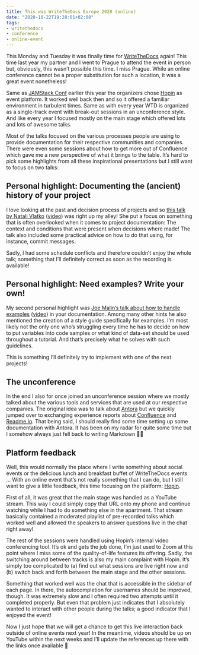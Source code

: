```yaml
---
title: This was WriteTheDocs Europe 2020 (online)
date: "2020-10-22T19:28:01+02:00"
tags:
- writethedocs
- conference
- online-event
---
```


This Monday and Tuesday it was finally time for [WriteTheDocs](https://www.writethedocs.org/conf/prague/2020/) again! This time last year my partner and I went to Prague to attend the event in person but, obviously, this wasn’t possible this time. I miss Prague. While an online conference cannot be a proper substitution for such a location, it was a great event nonetheless! 

Same as [JAMStack Conf](https://zerokspot.com/weblog/2020/05/30/my-first-jamstack-conf/) earlier this year the organizers chose [Hopin](https://hopin.to) as event platform. It worked well back then and so it offered a familiar environment in turbulent times. Same as with every year WTD is organized as a single-track event with break-out sessions in an unconference style. And like every year I focused mostly on the main stage which offered lots and lots of awesome talks.

Most of the talks focused on the various processes people are using to provide documentation for their respective communities and companies. There were even some sessions about how to get more out of Confluence which gave me a new perspective of what it brings to the table. It’s hard to pick some highlights from all these inspirational presentations but I still want to focus on two talks:

## Personal highlight: Documenting the (ancient) history of your project

I love looking at the past and decision process of projects and so [this talk by Natali Vlatko](https://www.writethedocs.org/conf/prague/2020/speakers/#speaker-natali-vlatko) ([video](https://www.youtube.com/watch?v=YxNx9Fi40-Y&list=PLZAeFn6dfHpmRWZJaUwQzsdagW2TtRI2x&index=4)) was right up my alley! She put a focus on something that is often overlooked when it comes to project documentation: The context and conditions that were present when decisions where made! The talk also included some practical advice on how to do that using, for instance, commit messages.

Sadly, I had some schedule conflicts and therefore couldn’t enjoy the whole talk; something that I’ll definitely correct as soon as the recording is available!

## Personal highlight: Need examples? Write your own!

My second personal highlight was [Joe Malin’s talk about how to handle examples](https://www.writethedocs.org/conf/prague/2020/speakers/#speaker-joe-malin) ([video](https://www.youtube.com/watch?v=Cuyei0ZA-vQ&list=PLZAeFn6dfHpmRWZJaUwQzsdagW2TtRI2x&index=23)) in your documentation. Among many other hints he also mentioned the creation of a style guide specifically for examples. I’m most likely not the only one who’s struggling every time he has to decide on how to put variables into code samples or what kind of data-set should be used throughout a tutorial. And that’s precisely what he solves with such guidelines.

This is something I’ll definitely try to implement with one of the next projects!

## The unconference

In the end I also for once joined an unconference session where we mostly talked about the various tools and services that are used at our respective companies. The original idea was to talk about [Antora](https://antora.org) but we quickly jumped over to exchanging experience reports about [Confluence](https://www.atlassian.com/software/confluence) and [Readme.io](https://readme.com). That being said, I should really find some time setting up some documentation with Antora. It has been on my radar for quite some time but I somehow always just fell back to writing Markdown 🤦‍♂️

## Platform feedback

Well, this would normally the place where I write something about social events or the delicious lunch and breakfast buffet of WriteTheDocs events ... With an online event that’s not really something that I can do, but I still want to give a little feedback, this time focusing on the platform: [Hopin](https://hopin.to).

First of all, it was great that the main stage was handled as a YouTube stream. This way I could simply copy that URL onto my phone and continue watching while I had to do something else in the apartment. That stream basically contained a moderated playlist of pre-recorded talks which worked well and allowed the speakers to answer questions live in the chat right away!

The rest of the sessions were handled using Hopin’s internal video conferencing tool. It’s ok and gets the job done, I’m just used to Zoom at this point where I miss some of the quality-of-life features its offering. Sadly, the switching around between tracks is also my main complaint with Hopin. It’s simply too complicated to (a) find out what sessions are live right now and (b) switch back and forth between the main stage and the other sessions.

Something that worked well was the chat that is accessible in the sidebar of each page. In there, the autocompletion for usernames should be improved, though. It was extremely slow and I often required two attempts until it completed properly. But even that problem just indicates that I absolutely wanted to interact with other people during the talks; a good indicator that I enjoyed the event!

Now I just hope that we will get a chance to get this live interaction back outside of online events next year! In the meantime, videos should be up on YouTube within the next weeks and I’ll update the references up there with the links once available 🙂
